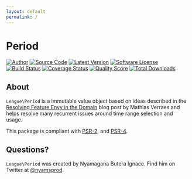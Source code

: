 ```yaml
---
layout: default
permalink: /
---
```


# Period

[![Author](http://img.shields.io/badge/author-@nyamsprod-blue.svg?style=flat-square)](https://twitter.com/nyamsprod)
[![Source Code](http://img.shields.io/badge/source-period/csv-blue.svg?style=flat-square)](https://github.com/thephpleague/period)
[![Latest Version](https://img.shields.io/github/release/thephpleague/period.svg?style=flat-square)](https://github.com/thephpleague/period/releases)
[![Software License](https://img.shields.io/badge/license-MIT-brightgreen.svg?style=flat-square)](LICENSE.md)<br>
[![Build Status](https://img.shields.io/travis/thephpleague/period/master.svg?style=flat-square)](https://travis-ci.org/thephpleague/period)
[![Coverage Status](https://img.shields.io/scrutinizer/coverage/g/thephpleague/period.svg?style=flat-square)](https://scrutinizer-ci.com/g/thephpleague/period/code-structure)
[![Quality Score](https://img.shields.io/scrutinizer/g/thephpleague/period.svg?style=flat-square)](https://scrutinizer-ci.com/g/thephpleague/period)
[![Total Downloads](https://img.shields.io/packagist/dt/league/period.svg?style=flat-square)](https://packagist.org/packages/league/period)

## About

`League\Period` is a immutable value object based on ideas described in the [Resolving Feature Envy in the Domain](http://verraes.net/2014/08/resolving-feature-envy-in-the-domain/) blog post by Mathias Verraes and helps resolve many recurrent issues around time range selection and usage.

This package is compliant with [PSR-2], and [PSR-4].

[PSR-2]: http://www.php-fig.org/psr/psr-2/
[PSR-4]: http://www.php-fig.org/psr/psr-4/

## Questions?

`League\Period` was created by Nyamagana Butera Ignace. Find him on Twitter at [@nyamsprod](https://twitter.com/nyamsprod).